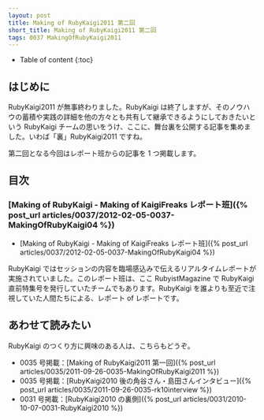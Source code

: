 ```yaml
---
layout: post
title: Making of RubyKaigi2011 第二回
short_title: Making of RubyKaigi2011 第二回
tags: 0037 MakingOfRubyKaigi2011
---
```



* Table of content
{:toc}


## はじめに

RubyKaigi2011 が無事終わりました。RubyKaigi は終了しますが、そのノウハウの蓄積や実践の詳細を他の方々とも共有して継承できるようにしておきたいという RubyKaigi チームの思いをうけ、ここに、舞台裏を公開する記事を集めました。いわば「裏」RubyKaigi2011 ですね。

第二回となる今回はレポート班からの記事を 1 つ掲載します。

## 目次

### [Making of RubyKaigi - Making of KaigiFreaks レポート班]({% post_url articles/0037/2012-02-05-0037-MakingOfRubyKaigi04 %})

* [Making of RubyKaigi - Making of KaigiFreaks レポート班]({% post_url articles/0037/2012-02-05-0037-MakingOfRubyKaigi04 %})


RubyKaigi ではセッションの内容を臨場感込みで伝えるリアルタイムレポートが実施されていました。このレポート班は、ここ RubyistMagazine で RubyKaigi 直前特集号を発行していたチームでもあります。RubyKaigi を誰よりも至近で注視していた人間たちによる、レポート of レポートです。

## あわせて読みたい

RubyKaigi のつくり方に興味のある人は、こちらもどうぞ。

* 0035 号掲載：[Making of RubyKaigi2011 第一回]({% post_url articles/0035/2011-09-26-0035-MakingOfRubyKaigi2011 %})
* 0035 号掲載：[RubyKaigi2010 後の角谷さん・島田さんインタビュー]({% post_url articles/0035/2011-09-26-0035-rk10interview %})
* 0031 号掲載：[RubyKaigi2010 の裏側]({% post_url articles/0031/2010-10-07-0031-RubyKaigi2010 %})




